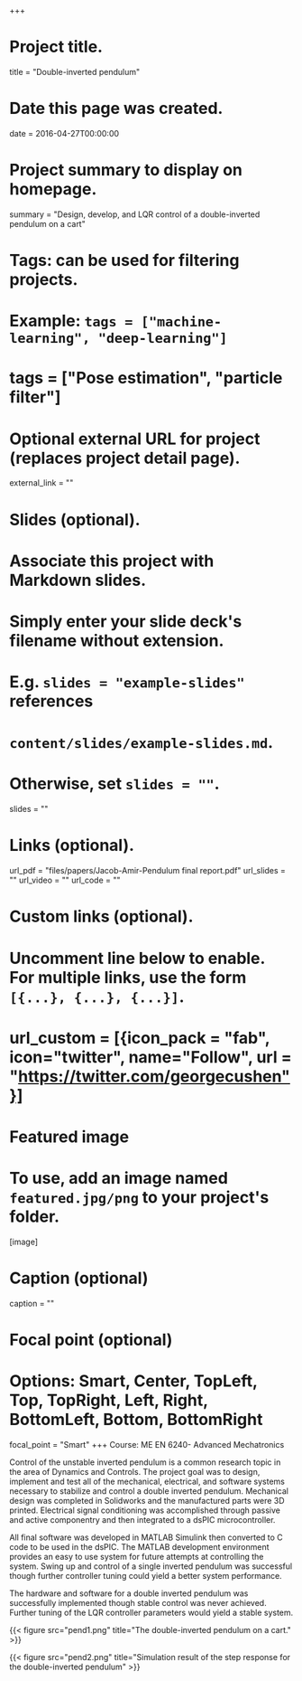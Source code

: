 +++
# Project title.
title = "Double-inverted pendulum"

# Date this page was created.
date = 2016-04-27T00:00:00

# Project summary to display on homepage.
summary = "Design, develop, and LQR control of a double-inverted pendulum on a cart"
# Tags: can be used for filtering projects.
# Example: `tags = ["machine-learning", "deep-learning"]`
# tags = ["Pose estimation", "particle filter"]

# Optional external URL for project (replaces project detail page).
external_link = ""

# Slides (optional).
#   Associate this project with Markdown slides.
#   Simply enter your slide deck's filename without extension.
#   E.g. `slides = "example-slides"` references
#   `content/slides/example-slides.md`.
#   Otherwise, set `slides = ""`.
slides = ""


# Links (optional).
url_pdf = "files/papers/Jacob-Amir-Pendulum final report.pdf"
url_slides = ""
url_video = ""
url_code = ""

# Custom links (optional).
#   Uncomment line below to enable. For multiple links, use the form `[{...}, {...}, {...}]`.
#   url_custom = [{icon_pack = "fab", icon="twitter", name="Follow", url = "https://twitter.com/georgecushen"}]

# Featured image
# To use, add an image named `featured.jpg/png` to your project's folder.
[image]
  # Caption (optional)
  caption = ""

  # Focal point (optional)
  # Options: Smart, Center, TopLeft, Top, TopRight, Left, Right, BottomLeft, Bottom, BottomRight
  focal_point = "Smart"
+++
Course: ME EN 6240- Advanced Mechatronics

Control of the unstable inverted pendulum is a common research topic in the area of Dynamics and Controls. The project goal was to design, implement and test all of the mechanical, electrical, and software systems necessary to stabilize and control a double inverted pendulum. Mechanical design was completed in Solidworks and the manufactured parts were 3D printed. Electrical signal conditioning was accomplished through passive and active componentry and then integrated to a dsPIC microcontroller.

All final software was developed in MATLAB Simulink then converted to C code to be used in the dsPIC. The MATLAB development environment provides an easy to use system for future attempts at controlling the system. Swing up and control of a single inverted pendulum was successful though further controller tuning could yield a better system performance.

The hardware and software for a double inverted pendulum
was successfully implemented though stable control was never
achieved. Further tuning of the LQR controller parameters would
yield a stable system.


{{< figure src="pend1.png" title="The double-inverted pendulum on a cart." >}}


{{< figure src="pend2.png" title="Simulation result of the step response for the double-inverted pendulum" >}}
